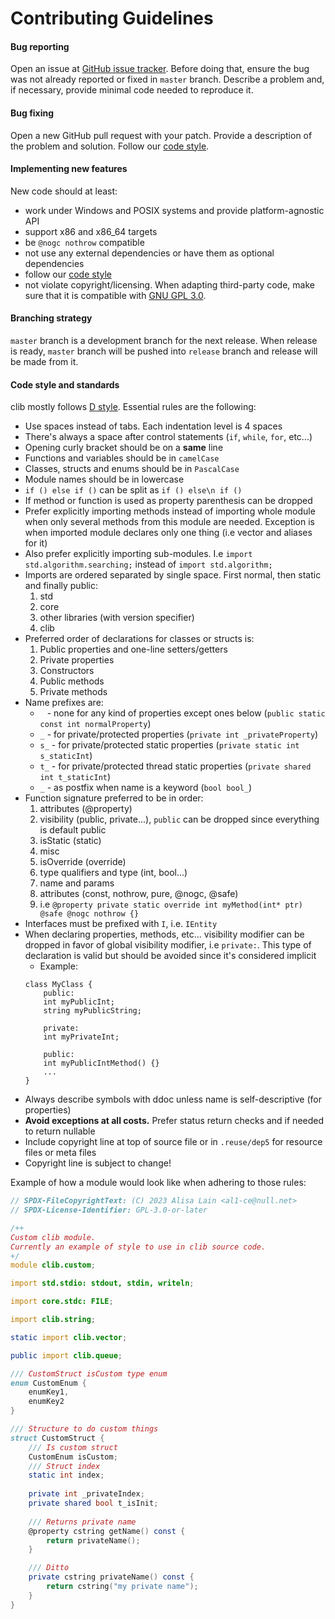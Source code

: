 # Contributing Guidelines

#### Bug reporting 

Open an issue at [GitHub issue tracker](https://github.com/al1-ce/clib/issues). Before doing that, ensure the bug was not already reported or fixed in `master` branch. Describe a problem and, if necessary, provide minimal code needed to reproduce it.

#### Bug fixing 

Open a new GitHub pull request with your patch. Provide a description of the problem and solution. Follow our [code style](#code-style-and-standards).

#### Implementing new features

New code should at least:
* work under Windows and POSIX systems and provide platform-agnostic API
* support x86 and x86_64 targets
* be `@nogc nothrow` compatible
* not use any external dependencies or have them as optional dependencies
* follow our [code style](#code-style-and-standards)
* not violate copyright/licensing. When adapting third-party code, make sure that it is compatible with [GNU GPL 3.0](https://www.gnu.org/licenses/gpl-3.0.en.html).

#### Branching strategy

`master` branch is a development branch for the next release. When release is ready, `master` branch will be pushed into `release` branch and release will be made from it.

#### Code style and standards 

clib mostly follows [D style](https://dlang.org/dstyle.html). Essential rules are the following:
* Use spaces instead of tabs. Each indentation level is 4 spaces
* There's always a space after control statements (`if`, `while`, `for`, etc...)
* Opening curly bracket should be on a **same** line
* Functions and variables should be in `camelCase`
* Classes, structs and enums should be in `PascalCase`
* Module names should be in lowercase
* `if () else if ()` can be split as `if () else\n if ()`
* If method or function is used as property parenthesis can be dropped
* Prefer explicitly importing methods instead of importing whole module when only several methods from this module are needed. Exception is when imported module declares only one thing (i.e vector and aliases for it)
* Also prefer explicitly importing sub-modules. I.e `import std.algorithm.searching;` instead of `import std.algorithm;`
* Imports are ordered separated by single space. First normal, then static and finally public:
    1. std
    2. core
    3. other libraries (with version specifier)
    4. clib
* Preferred order of declarations for classes or structs is:
    1. Public properties and one-line setters/getters
    2. Private properties
    3. Constructors
    4. Public methods
    5. Private methods
* Name prefixes are:
    - ` ` - none for any kind of properties except ones below (`public static const int normalProperty`)
    - `_` - for private/protected properties (`private int _privateProperty`)
    - `s_` - for private/protected static properties (`private static int s_staticInt`)
    - `t_` - for private/protected thread static properties (`private shared int t_staticInt`)
    - `_` - as postfix when name is a keyword (`bool bool_`)
* Function signature preferred to be in order:
    1. attributes (@property)
    2. visibility (public, private...), `public` can be dropped since everything is default public
    3. isStatic (static)
    4. misc
    5. isOverride (override)
    6. type qualifiers and type (int, bool...)
    7. name and params
    8. attributes (const, nothrow, pure, @nogc, @safe)
    9. i.e `@property private static override int myMethod(int* ptr) @safe @nogc nothrow {}`
* Interfaces must be prefixed with `I`, i.e. `IEntity`
* When declaring properties, methods, etc... visibility modifier can be dropped in favor of global visibility modifier, i.e `private:`. This type of declaration is valid but should be avoided since it's considered implicit
    - Example:
    ```
    class MyClass {
        public:
        int myPublicInt;
        string myPublicString;
        
        private:
        int myPrivateInt;

        public:
        int myPublicIntMethod() {}
        ...
    }
    ```
* Always describe symbols with ddoc unless name is self-descriptive (for properties)
* **Avoid exceptions at all costs.** Prefer status return checks and if needed to return nullable
* Include copyright line at top of source file or in `.reuse/dep5` for resource files or meta files
* Copyright line is subject to change!

Example of how a module would look like when adhering to those rules:
```d
// SPDX-FileCopyrightText: (C) 2023 Alisa Lain <al1-ce@null.net>
// SPDX-License-Identifier: GPL-3.0-or-later

/++
Custom clib module.
Currently an example of style to use in clib source code.
+/
module clib.custom;

import std.stdio: stdout, stdin, writeln;

import core.stdc: FILE;

import clib.string;

static import clib.vector;

public import clib.queue;

/// CustomStruct isCustom type enum
enum CustomEnum {
    enumKey1,
    enumKey2
}

/// Structure to do custom things
struct CustomStruct {
    /// Is custom struct
    CustomEnum isCustom;
    /// Struct index
    static int index;
    
    private int _privateIndex;
    private shared bool t_isInit;
    
    /// Returns private name
    @property cstring getName() const {
        return privateName();
    }

    /// Ditto
    private cstring privateName() const {
        return cstring("my private name");
    }
}
```



